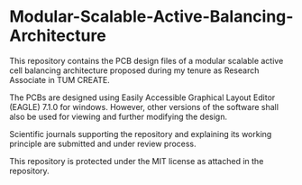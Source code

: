 # Modular-Scalable-Active-Balancing-Architecture

This repository contains the PCB design files of a modular scalable active cell balancing architecture proposed during my tenure as Research Associate in TUM CREATE. 

The PCBs are designed using Easily Accessible Graphical Layout Editor (EAGLE) 7.1.0 for windows. 
However, other versions of the software shall also be used for viewing and further modifying the design.

Scientific journals supporting the repository and explaining its working principle are submitted and under review process.

This repository is protected under the MIT license as attached in the repository.